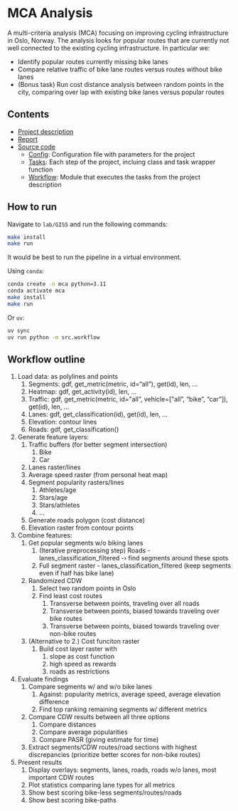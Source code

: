 # MCA Analysis

A multi-criteria analysis (MCA) focusing on improving cycling infrastructure in Oslo, Norway. 
The analysis looks for popular routes that are currently not well connected to the existing cycling infrastructure.
In particular we:
- Identify popular routes currently missing bike lanes
- Compare relative traffic of bike lane routes versus routes without bike lanes
- (Bonus task) Run cost distance analysis between random points in the city, comparing over lap with existing bike lanes versus popular routes


## Contents
- [Project description](GIS5_DEM_analysis.pdf)
- [Report](Halvorsen_GEO4460_GIS5_DEM_generation.pdf)
- [Source code](src/)
    - [Config](src/config.py): Configuration file with parameters for the project
    - [Tasks](tasks/): Each step of the project, incluing class and task wrapper function
    - [Workflow](src/workflow.py): Module that executes the tasks from the project description


## How to run
Navigate to `lab/GIS5` and run the following commands:
```bash
make install
make run
```

It would be best to run the pipeline in a virtual environment.

Using `conda`:
```bash
conda create -n mca python=3.11
conda activate mca
make install
make run
```

Or `uv`:
```bash
uv sync
uv run python -m src.workflow
```

## Workflow outline
1. Load data: as polylines and points 
    1. Segments: gdf, get_metric(metric, id=“all”), get(id), len, …
    2. Heatmap: gdf, get_activity(id), len, …
    3. Traffic: gdf, get_metric(metric, id="all”, vehicle=["all”, “bike”, “car”]), get(id), len, … 
    4. Lanes: gdf, get_classification(id), get(id), len, …
    5. Elevation: contour lines
    6. Roads: gdf, get_classification()
2. Generate feature layers:
    1. Traffic buffers (for better segment intersection)
        1. Bike
        2. Car
    2. Lanes raster/lines
    3. Average speed raster (from personal heat map)
    4. Segment popularity rasters/lines
        1. Athletes/age
        2. Stars/age
        3. Stars/athletes
        4. …
    5. Generate roads polygon (cost distance)
    6. Elevation raster from contour points
3. Combine features:
    1. Get popular segments w/o biking lanes
        1. (Iterative preprocessing step) Roads - lanes_classification_filtered -› find segments around these spots
        2. Full segment raster - lanes_classification_filtered (keep segments even if half has bike lane)
    2. Randomized CDW 
        1. Select two random points in Oslo
        2. Find least cost routes
            1. Transverse between points, traveling over all roads
            2. Transverse between points, biased towards traveling over bike routes
            3. Transverse between points, biased towards traveling over non-bike routes
    3. (Alternative to 2.) Cost funciton raster
        1. Build cost layer raster with 
            1. slope as cost function
            2. high speed as rewards
            3. roads as restrictions
4. Evaluate findings
    1. Compare segments w/ and w/o bike lanes
        1. Against: popularity metrics, average speed, average elevation difference
        2. Find top ranking remaining segments w/ different metrics
    2. Compare CDW results between all three options
        1. Compare distances
        2. Compare average popularities 
        3. Compare PASR (giving estimate for time)
    3. Extract segments/CDW routes/road sections with highest discrepancies (prioritize better scores for non-bike routes)
5. Present results
    1. Display overlays: segments, lanes, roads, roads w/o lanes, most important CDW routes 
    2. Plot statistics comparing lane types for all metrics 
    3. Show best scoring bike-less segments/routes/roads
    4. Show best scoring bike-paths